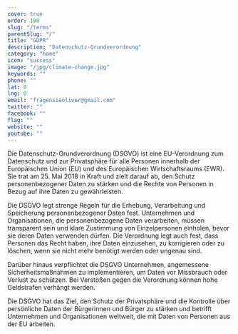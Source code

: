```yaml
---
cover: true
order: 100
slug: "/terms"
parentSlug: "/"
title: "GDPR"
description: "Datenschutz-Grundverordnung"
category: "home"
icon: "success"
image: "/jpg/climate-change.jpg"
keywords: ""
phone: ""
lat: 0
lng: 0
email: "fragensieoliver@gmail.com"
twitter: ""
facebook: ""
flag: ""
website: ""
youtube: ""
---
```

Die Datenschutz-Grundverordnung (DSGVO) ist eine EU-Verordnung zum Datenschutz und zur Privatsphäre für alle Personen innerhalb der Europäischen Union (EU) und des Europäischen Wirtschaftsraums (EWR). Sie trat am 25. Mai 2018 in Kraft und zielt darauf ab, den Schutz personenbezogener Daten zu stärken und die Rechte von Personen in Bezug auf ihre Daten zu gewährleisten.

Die DSGVO legt strenge Regeln für die Erhebung, Verarbeitung und Speicherung personenbezogener Daten fest. Unternehmen und Organisationen, die personenbezogene Daten verarbeiten, müssen transparent sein und klare Zustimmung von Einzelpersonen einholen, bevor sie deren Daten verwenden dürfen. Die Verordnung legt auch fest, dass Personen das Recht haben, ihre Daten einzusehen, zu korrigieren oder zu löschen, wenn sie nicht mehr benötigt werden oder ungenau sind.

Darüber hinaus verpflichtet die DSGVO Unternehmen, angemessene Sicherheitsmaßnahmen zu implementieren, um Daten vor Missbrauch oder Verlust zu schützen. Bei Verstößen gegen die Verordnung können hohe Geldstrafen verhängt werden.

Die DSGVO hat das Ziel, den Schutz der Privatsphäre und die Kontrolle über persönliche Daten der Bürgerinnen und Bürger zu stärken und betrifft Unternehmen und Organisationen weltweit, die mit Daten von Personen aus der EU arbeiten.